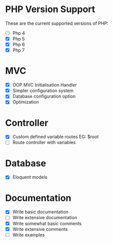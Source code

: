 # PHP Version Support

These are the current supported versions of PHP:
- [ ] Php 4
- [x] Php 5
- [X] Php 6
- [X] Php 7

# MVC

- [X] OOP MVC Initialisation Handler
- [X] Simpler configuration system
- [X] Database configuration option
- [X] Optimization

# Controller

- [X] Custom defined variable routes EG: $root
- [ ] Route controller with variables

# Database

- [X] Eloquent models

# Documentation
- [X] Write basic documentation
- [ ] Write extensive documentation
- [X] Write somewhat basic comments
- [X] Write extensive comments
- [ ] Write examples
